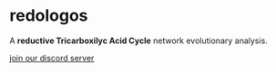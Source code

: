 # redologos
A **reductive Tricarboxilyc Acid Cycle** network evolutionary analysis. 

[join our discord server](https://discord.gg/tHfetKqn)
